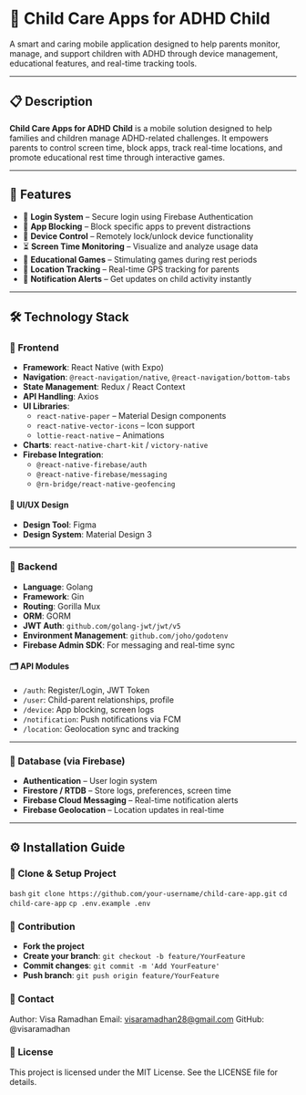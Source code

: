 # 👶 Child Care Apps for ADHD Child

A smart and caring mobile application designed to help parents monitor, manage, and support children with ADHD through device management, educational features, and real-time tracking tools.

---

## 📋 Description

**Child Care Apps for ADHD Child** is a mobile solution designed to help families and children manage ADHD-related challenges. It empowers parents to control screen time, block apps, track real-time locations, and promote educational rest time through interactive games.

---

## 🚀 Features

- 🔐 **Login System** – Secure login using Firebase Authentication  
- 🚫 **App Blocking** – Block specific apps to prevent distractions  
- 📵 **Device Control** – Remotely lock/unlock device functionality  
- ⏳ **Screen Time Monitoring** – Visualize and analyze usage data  
- 🧠 **Educational Games** – Stimulating games during rest periods  
- 📍 **Location Tracking** – Real-time GPS tracking for parents  
- 🔔 **Notification Alerts** – Get updates on child activity instantly  

---

## 🛠️ Technology Stack

### 📱 Frontend

- **Framework**: React Native (with Expo)
- **Navigation**: `@react-navigation/native`, `@react-navigation/bottom-tabs`
- **State Management**: Redux / React Context
- **API Handling**: Axios
- **UI Libraries**:
  - `react-native-paper` – Material Design components
  - `react-native-vector-icons` – Icon support
  - `lottie-react-native` – Animations
- **Charts**: `react-native-chart-kit` / `victory-native`
- **Firebase Integration**: 
  - `@react-native-firebase/auth`
  - `@react-native-firebase/messaging`
  - `@rn-bridge/react-native-geofencing`

#### 🎨 UI/UX Design

- **Design Tool**: Figma
- **Design System**: Material Design 3

---

### 🔧 Backend

- **Language**: Golang
- **Framework**: Gin
- **Routing**: Gorilla Mux
- **ORM**: GORM
- **JWT Auth**: `github.com/golang-jwt/jwt/v5`
- **Environment Management**: `github.com/joho/godotenv`
- **Firebase Admin SDK**: For messaging and real-time sync

#### 🗂️ API Modules

- `/auth`: Register/Login, JWT Token
- `/user`: Child-parent relationships, profile
- `/device`: App blocking, screen logs
- `/notification`: Push notifications via FCM
- `/location`: Geolocation sync and tracking

---

### 🔗 Database (via Firebase)

- **Authentication** – User login system
- **Firestore / RTDB** – Store logs, preferences, screen time
- **Firebase Cloud Messaging** – Real-time notification alerts
- **Firebase Geolocation** – Location updates in real-time

---

## ⚙️ Installation Guide

### 📁 Clone & Setup Project

```bash```
`git clone https://github.com/your-username/child-care-app.git`
`cd child-care-app`
`cp .env.example .env`

### 🤝 Contribution
- **Fork the project**
- **Create your branch**: `git checkout -b feature/YourFeature`
- **Commit changes**: `git commit -m 'Add YourFeature'`
- **Push branch**: `git push origin feature/YourFeature`

### 📧 Contact
Author: Visa Ramadhan
Email: visaramadhan28@gmail.com
GitHub: @visaramadhan

### 📄 License
This project is licensed under the MIT License.
See the LICENSE file for details.



